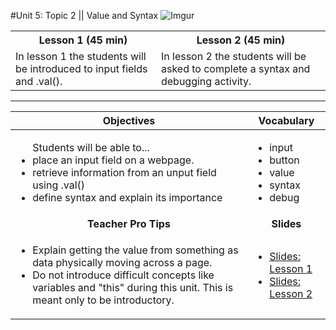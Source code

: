 #Unit 5: Topic 2 ||  Value and Syntax
![Imgur](http://i.imgur.com/KwaFtIPm.png)

<table>
<tr>
	<th>Lesson 1 (45 min)</th>
	<th>Lesson 2 (45 min)</th>
</tr>
<tr>

<tr>
	<td>In lesson 1 the students will be introduced to input fields and .val().</td>
	<td> In lesson 2 the students will be asked to complete a syntax and debugging activity. </td>
</tr>
</table>

***


| Objectives | Vocabulary |
|-------|-------|
| <ul>Students will be able to...<li> place an input field on a webpage.</li> <li>retrieve information from an unput field using .val()</li> <li>define syntax and explain its importance</li></ul>  | <ul> <li>input</li> <li>button</li> <li>value</li> <li>syntax</li><li>debug</li></ul> | 
| <center> **Teacher Pro Tips** </center> |<center> **Slides** </center> |
|<ul><li>Explain getting the value from something as data physically moving across a page.</li><li>Do not introduce difficult concepts like variables and "this" during this unit. This is meant only to be introductory.</li></ul>| <ul><li><a target="_blank" href = "https://docs.google.com/presentation/d/1zxgpue4og_d0x0jNrvFxpfh-pyq-kS6g2qXPBzBiKq8/edit#slide=id.g12ee5b58a7_0_0">Slides: Lesson 1</a></li> <li><a target="_blank" href = "https://docs.google.com/presentation/d/1zxgpue4og_d0x0jNrvFxpfh-pyq-kS6g2qXPBzBiKq8/edit#slide=id.g14ed8f4727_0_76">Slides: Lesson 2</a></li></ul> |




